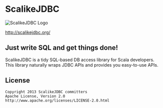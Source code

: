 # ScalikeJDBC

![ScalikeJDBC Logo](http://scalikejdbc.org/img/logo.png)

http://scalikejdbc.org/

## Just write SQL and get things done!

ScalikeJDBC is a tidy SQL-based DB access library for Scala developers. This library naturally wraps JDBC APIs and provides you easy-to-use APIs.

## License

```
Copyright 2013 ScalikeJDBC committers
Apache License, Version 2.0
http://www.apache.org/licenses/LICENSE-2.0.html
```
